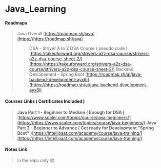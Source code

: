 # Java_Learning

#### Roadmaps

> Java Overall [https://roadmap.sh/java](https://https://roadmap.sh/java)
> 
> > DSA - Striver A to Z DSA Course ( pseudo code ) [https://takeuforward.org/strivers-a2z-dsa-course/strivers-a2z-dsa-course-sheet-2/](https://https://takeuforward.org/strivers-a2z-dsa-course/strivers-a2z-dsa-course-sheet-2/)
> > Backend Devlopement - Spring Boot [https://roadmap.sh/ai/java-backend-development-ayx6i](https://https://roadmap.sh/ai/java-backend-development-ayx6i)

#### Courses Links ( Certificates Included )

> **Java Part 1 - Beginner to Mediam ( Enough for **DSA** )**[https://www.scaler.com/topics/course/java-beginners/](https://https://www.scaler.com/topics/course/java-beginners/)
> **Java Part 2 - Beginner to Advance ( Get ready for **Development** **"Spring Boot"** )**[https://intellipaat.com/academy/course/java-training/](https://https://intellipaat.com/academy/course/java-training/)

#### Notes Link

> In the repo only 😎.

